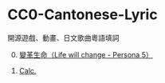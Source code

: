 # CC0-Cantonese-Lyric
開源遊戲、動畫、日文歌曲粵語填詞

00. [變革生命（Life will change - Persona 5）](./00.變革生命（Life%20will%20change%20-%20Persona%205）)

01. [Calc.](./01.Calc.)